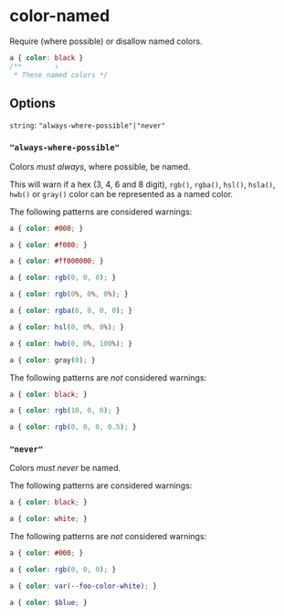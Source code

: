 # color-named

Require (where possible) or disallow named colors.

```css
a { color: black }
/**        ↑
 * These named colors */
```

## Options

`string`: `"always-where-possible"|"never"`

### `"always-where-possible"`

Colors *must always*, where possible, be named.

This will warn if a hex (3, 4, 6 and 8 digit), `rgb()`, `rgba()`, `hsl()`, `hsla()`, `hwb()` or `gray()` color can be represented as a named color.

The following patterns are considered warnings:

```css
a { color: #000; }
```

```css
a { color: #f000; }
```

```css
a { color: #ff000000; }
```

```css
a { color: rgb(0, 0, 0); }
```

```css
a { color: rgb(0%, 0%, 0%); }
```

```css
a { color: rgba(0, 0, 0, 0); }
```

```css
a { color: hsl(0, 0%, 0%); }
```

```css
a { color: hwb(0, 0%, 100%); }
```

```css
a { color: gray(0); }
```

The following patterns are *not* considered warnings:

```css
a { color: black; }
```

```css
a { color: rgb(10, 0, 0); }
```

```css
a { color: rgb(0, 0, 0, 0.5); }
```

### `"never"`

Colors *must never* be named.

The following patterns are considered warnings:

```css
a { color: black; }
```

```css
a { color: white; }
```

The following patterns are *not* considered warnings:

```css
a { color: #000; }
```

```css
a { color: rgb(0, 0, 0); }
```

```css
a { color: var(--foo-color-white); }
```

```scss
a { color: $blue; }
```
